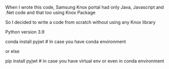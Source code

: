 
When I wrote this code, Samsung Knox portal had only Java, Javascript and .Net code and that too using Knox Package

So I decided to write a code from scratch without using any Knox library


Python version 3.9

conda install pyjwt # In case you have conda environment

or else

pip install pyjwt # in case you have virtual env or even in conda environment 
